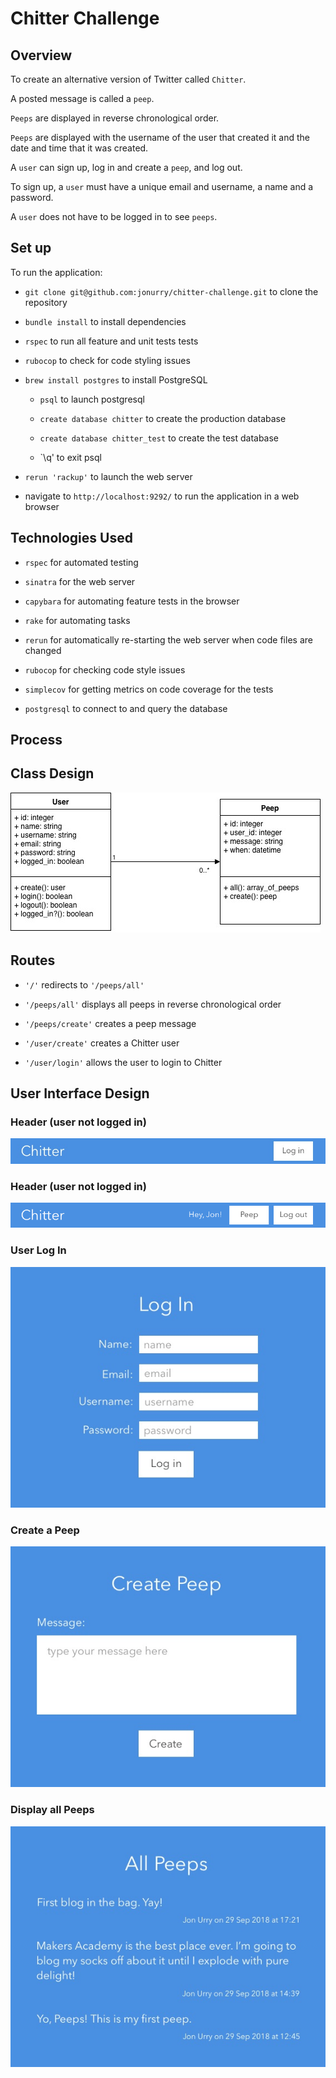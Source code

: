 # Chitter Challenge

## Overview

To create an alternative version of Twitter called `Chitter`.

A posted message is called a `peep`.

`Peeps` are displayed in reverse chronological order.

`Peeps` are displayed with the username of the user that created it and the date and time that it was created.

A `user` can sign up, log in and create a `peep`, and log out.

To sign up, a `user` must have a unique email and username, a name and a password.

A `user` does not have to be logged in to see `peeps`.

## Set up

To run the application:

- `git clone git@github.com:jonurry/chitter-challenge.git` to clone the repository

- `bundle install` to install dependencies

- `rspec` to run all feature and unit tests tests

- `rubocop` to check for code styling issues

- `brew install postgres` to install PostgreSQL

  - `psql` to launch postgresql

  - `create database chitter` to create the production database

  - `create database chitter_test` to create the test database

  - `\q' to exit psql

- `rerun 'rackup'` to launch the web server

- navigate to `http://localhost:9292/` to run the application in a web browser

## Technologies Used

- `rspec` for automated testing

- `sinatra` for the web server

- `capybara` for automating feature tests in the browser

- `rake` for automating tasks

- `rerun` for automatically re-starting the web server when code files are changed

- `rubocop` for checking code style issues

- `simplecov` for getting metrics on code coverage for the tests

- `postgresql` to connect to and query the database

## Process

## Class Design

![Chitter UML Class Diagram](docs/chitter-class-diagram.jpg)

## Routes

- `'/'` redirects to `'/peeps/all'`

- `'/peeps/all'` displays all peeps in reverse chronological order

- `'/peeps/create'` creates a peep message

- `'/user/create'` creates a Chitter user

- `'/user/login'` allows the user to login to Chitter

## User Interface Design

### Header (user not logged in)

![Header when user is logged out](docs/header-logged-out.jpg)

### Header (user not logged in)

![Header when user is logged in](docs/header-logged-in.png)

### User Log In

![Log in](docs/log-in.jpg)

### Create a Peep

![Create a peep](docs/create-peep.jpg)

### Display all Peeps

![Display all peeps](docs/display-peeps.jpg)
